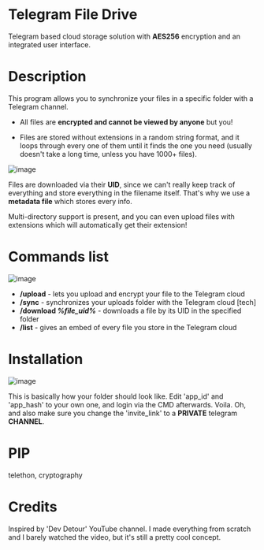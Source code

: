 # Telegram File Drive
 Telegram based cloud storage solution with **AES256** encryption and an integrated user interface.

# Description
This program allows you to synchronize your files in a specific folder with a Telegram channel.

* All files are **encrypted and cannot be viewed by anyone** but you!

* Files are stored without extensions in a random string format, and it loops through every one of them until it finds the one you need (usually doesn't take a long time, unless you have 1000+ files).

![image](https://github.com/womblee/telegram_file_drive/assets/52250786/d69e55d8-d625-48db-849f-89b752af25bf)

Files are downloaded via their **UID**, since we can't really keep track of everything and store everything in the filename itself.
That's why we use a **metadata file** which stores every info.

Multi-directory support is present, and you can even upload files with extensions which will automatically get their extension!

# Commands list

![image](https://github.com/womblee/telegram_file_drive/assets/52250786/8744a946-c544-49e2-9209-037b119e0659)
* **/upload** - lets you upload and encrypt your file to the Telegram cloud
* **/sync** - synchronizes your uploads folder with the Telegram cloud [tech]
* **/download *%file_uid%*** - downloads a file by its UID in the specified folder
* **/list** - gives an embed of every file you store in the Telegram cloud

# Installation
![image](https://github.com/womblee/telegram_file_drive/assets/52250786/dda1f2eb-1052-4a1d-bb1c-fc4af3f312d6)

This is basically how your folder should look like.
Edit 'app_id' and 'app_hash' to your own one, and login via the CMD afterwards. Voila.
Oh, and also make sure you change the 'invite_link' to a **PRIVATE** telegram **CHANNEL**.
# PIP
telethon, cryptography

# Credits
Inspired by 'Dev Detour' YouTube channel.
I made everything from scratch and I barely watched the video, but it's still a pretty cool concept.
